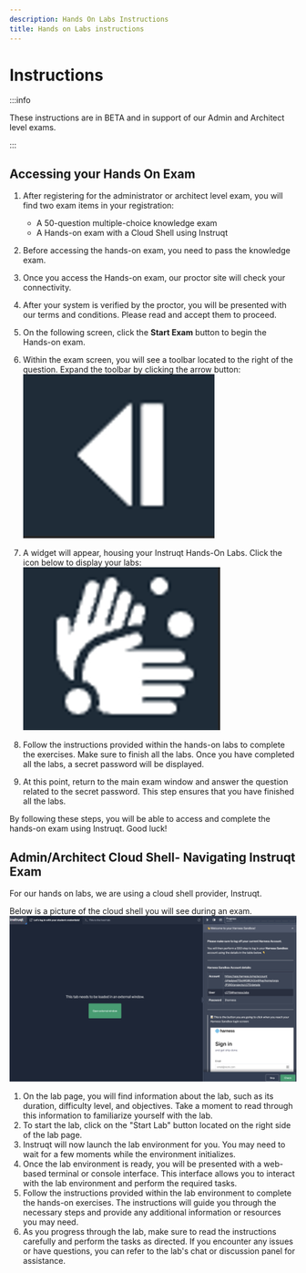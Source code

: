 ```yaml
---
description: Hands On Labs Instructions
title: Hands on Labs instructions
---
```


# Instructions

:::info

These instructions are in BETA and in support of our Admin and Architect level exams. 

:::

## Accessing your Hands On Exam 

1. After registering for the administrator or architect level exam, you will find two exam items in your registration: 
   - A 50-question multiple-choice knowledge exam
   - A Hands-on exam with a Cloud Shell using Instruqt

2. Before accessing the hands-on exam, you need to pass the knowledge exam.

3. Once you access the Hands-on exam, our proctor site will check your connectivity.

4. After your system is verified by the proctor, you will be presented with our terms and conditions. Please read and accept them to proceed.

5. On the following screen, click the **Start Exam** button to begin the Hands-on exam.

6. Within the exam screen, you will see a toolbar located to the right of the question. Expand the toolbar by clicking the arrow button:
   ![Arrow Button](./static/scorpion-arrow.png)

7. A widget will appear, housing your Instruqt Hands-On Labs. Click the icon below to display your labs:
   ![Instruqt Widget](./static/instruqt-widget-scorpion.png)

8. Follow the instructions provided within the hands-on labs to complete the exercises. Make sure to finish all the labs. Once you have completed all the labs, a secret password will be displayed.

9. At this point, return to the main exam window and answer the question related to the secret password. This step ensures that you have finished all the labs.

By following these steps, you will be able to access and complete the hands-on exam using Instruqt. Good luck!

## Admin/Architect Cloud Shell- Navigating Instruqt Exam 
For our hands on labs, we are using a cloud shell provider, Instruqt. 

Below is a picture of the cloud shell you will see during an exam. 
![Instruqt Screen](./static/instruqt-screen.png)

1. On the lab page, you will find information about the lab, such as its duration, difficulty level, and objectives. Take a moment to read through this information to familiarize yourself with the lab.
2. To start the lab, click on the "Start Lab" button located on the right side of the lab page.
3. Instruqt will now launch the lab environment for you. You may need to wait for a few moments while the environment initializes.
4. Once the lab environment is ready, you will be presented with a web-based terminal or console interface. This interface allows you to interact with the lab environment and perform the required tasks.
5. Follow the instructions provided within the lab environment to complete the hands-on exercises. The instructions will guide you through the necessary steps and provide any additional information or resources you may need.
6. As you progress through the lab, make sure to read the instructions carefully and perform the tasks as directed. If you encounter any issues or have questions, you can refer to the lab's chat or discussion panel for assistance.



